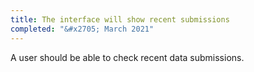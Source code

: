 ```yaml
---
title: The interface will show recent submissions
completed: "&#x2705; March 2021"
---
```


A user should be able to check recent data submissions.
